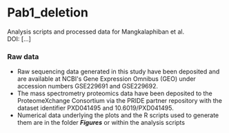 # Pab1_deletion
Analysis scripts and processed data for Mangkalaphiban et al.<br/>
DOI: [...]

### Raw data
* Raw sequencing data generated in this study have been deposited and are available at NCBI's Gene Expression Omnibus (GEO) under accession numbers GSE229691 and GSE229692.
* The mass spectrometry proteomics data have been deposited to the ProteomeXchange Consortium via the PRIDE partner repository with the dataset identifier PXD041495 and 10.6019/PXD041495.
* Numerical data underlying the plots and the R scripts used to generate them are in the folder _**Figures**_ or within the analysis scripts
